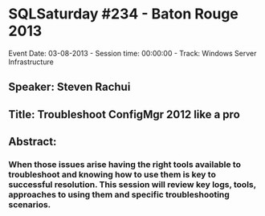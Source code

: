 # SQLSaturday #234 - Baton Rouge 2013
Event Date: 03-08-2013 - Session time: 00:00:00 - Track: Windows Server Infrastructure
## Speaker: Steven Rachui
## Title: Troubleshoot ConfigMgr 2012 like a pro
## Abstract:
### When those issues arise having the right tools available to troubleshoot and knowing how to use them is key to successful resolution.  This session will review key logs, tools, approaches to using them and specific troubleshooting scenarios.

